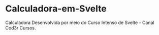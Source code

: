 # Calculadora-em-Svelte
Calculadora Desenvolvida por meio do Curso Intenso de Svelte - Canal Cod3r Cursos.
